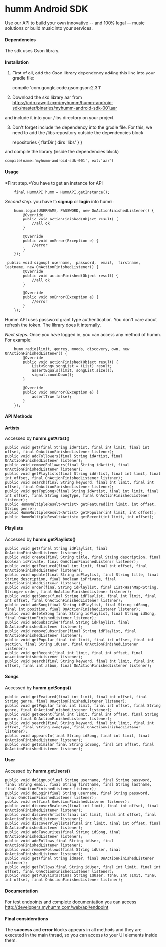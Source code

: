 # humm Android SDK

Use our API to build your own innovative -- and 100% legal -- music solutions or build music into your services.

#### Dependencies

The sdk uses Gson library.

#### Installation

1) First of all, add the Gson library dependency adding this line into your gradle file:

	 compile 'com.google.code.gson:gson:2.3.1'
 
2) Download the skd library aar from https://cdn.rawgit.com/myhumm/humm-android-sdk/master/binaries/myhumm-android-sdk-001.aar

and include it into your /libs directory on your project.

3) Don't forget include the dependency into the gradle file. For this, we need to add the /libs repository outside the dependencies block

    repositories {
       flatDir {
        dirs 'libs'
       }
    }

and compile the library (inside the dependencies block)

    compile(name:'myhumm-android-sdk-001', ext:'aar')


#### Usage

*First step.*You have to get an instance for API

        final HummAPI humm = HummAPI.getInstance();
        
*Second step.* you have to **signup** or **login** into humm:
        
        humm.login(USERNAME, PASSWORD, new OnActionFinishedListener() {
            @Override
            public void actionFinished(Object result) {
				//all ok
            }

            @Override
            public void onError(Exception e) {
				//error
            }
        });

	 public void signup( username,  password,  email,  firstname,  lastname, new OnActionFinishedListener() {
            @Override
            public void actionFinished(Object result) {
				//all ok
            }

            @Override
            public void onError(Exception e) {
				//error
            }
        });

Humm API uses password grant type authentication. You don't care about refresh the token. The library does it internally.

*Next steps.* Once you have logged in, you can access any method of humm. For example:

        humm.radio(limit, genres, moods, discovery, own, new OnActionFinishedListener() {
            @Override
            public void actionFinished(Object result) {
                List<Song> songList = (List) result;
                assertEquals(limit, songList.size());
                signal.countDown();
            }

            @Override
            public void onError(Exception e) {
                assertTrue(false);
            }
        });
        
#### API Methods

#### Artists

Accessed by **humm.getArtist()**

    public void get(final String idArtist, final int limit, final int offset, final OnActionFinishedListener listener);
    public void addFollowers(final String idArtist, final OnActionFinishedListener listener);
    public void removeFollowers(final String idArtist, final OnActionFinishedListener listener);
    public void getPlaylists(final String idArtist, final int limit, final int offset, final OnActionFinishedListener listener);
    public void search(final String keyword, final int limit, final int offset, final OnActionFinishedListener listener);
    public void getTopSongs(final String idArtist, final int limit, final int offset, final String songType, final OnActionFinishedListener listener);
    public HummMultipleResult<Artist> getFeatured(int limit, int offset, String genre);
    public HummMultipleResult<Artist> getPopular(int limit, int offset);
    public HummMultipleResult<Artist> getRecent(int limit, int offset);

#### Playlists

Accessed by **humm.getPlaylists()**

    public void get(final String idPlaylist, final OnActionFinishedListener listener);
    public void create(final String title, final String description, final boolean isPrivate, final OnActionFinishedListener listener);
    public void getFeatured(final int limit, final int offset, final OnActionFinishedListener listener);
    public void update(final String idPlaylist, final String title, final String description, final boolean isPrivate, final OnActionFinishedListener listener);
    public void order(final String idPlaylist, final List<HashMap<String, String>> order, final OnActionFinishedListener listener);
    public void getSongs(final String idPlaylist, final int limit, final int offset, final OnActionFinishedListener listener);
    public void addSong(final String idPlaylist, final String idSong, final int position, final OnActionFinishedListener listener);
    public void deleteSong(final String idPlaylist, final String idSong, final OnActionFinishedListener listener);
    public void addSubscriber(final String idPlaylist, final OnActionFinishedListener listener);
    public void removeSubscriber(final String idPlaylist, final OnActionFinishedListener listener);
    public void getPopular(final int limit, final int offset, final int section, final String idUser, final OnActionFinishedListener listener);
    public void getRecent(final int limit, final int offset, final OnActionFinishedListener listener);
    public void search(final String keyword, final int limit, final int offset, final int album, final OnActionFinishedListener listener);

#### Songs

Accessed by **humm.getSongs()**

    public void getFeatured(final int limit, final int offset, final String genre, final OnActionFinishedListener listener);
    public void getPopular(final int limit, final int offset, final String genre, final OnActionFinishedListener listener);
    public void getRecent(final int limit, final int offset, final String genre, final OnActionFinishedListener listener);
    public void search(final String keyword, final int limit, final int offset, final String songtype, final OnActionFinishedListener listener);
    public void appearsIn(final String idSong, final int limit, final OnActionFinishedListener listener);
    public void getSimilar(final String idSong, final int offset, final OnActionFinishedListener listener);

#### User

Accessed by **humm.getUsers()**

    public void doSignup(final String username, final String password, final String email, final String firstname, final String lastname, final OnActionFinishedListener listener);
    public void doLogin(final String username, final String password, final OnActionFinishedListener listener);
    public void me(final OnActionFinishedListener listener);
    public void discoverRealeses(final int limit, final int offset, final OnActionFinishedListener listener);
    public void discoverArtists(final int limit, final int offset, final OnActionFinishedListener listener);
    public void discoverPlaylists(final int limit, final int offset, final OnActionFinishedListener listener);
    public void addFavourites(final String idSong, final OnActionFinishedListener listener);
    public void addFollows(final String idUser, final OnActionFinishedListener listener);
    public void removeFollows(final String idUser, final OnActionFinishedListener listener);
    public void get(final String idUser, final OnActionFinishedListener listener);
    public void getFollows(final String idUser, final int limit, final int offset, final OnActionFinishedListener listener);
    public void getPlaylists(final String idUser, final int limit, final int offset, final OnActionFinishedListener listener);


#### Documentation

For test endpoints and complete documentation you can access http://developers.myhumm.com/web/api/endpoint

#### Final considerations

The **success** and **error** blocks appears in all methods and they are executed in the main thread, so you can access to your UI elements inside them.